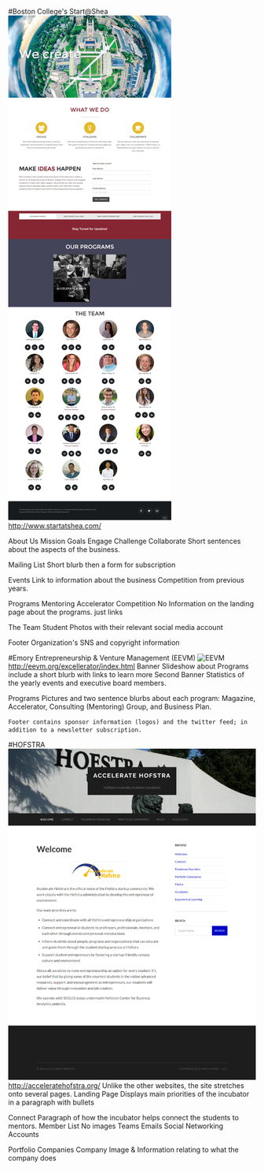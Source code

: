 #Boston College's Start@Shea
![start@SHEA](images/screenshot_startatshea.png)
http://www.startatshea.com/

About Us
  Mission Goals
    Engage
    Challenge
    Collaborate
      Short sentences about the aspects of the business.

Mailing List
  Short blurb then a form for subscription

Events
 Link to information about the business Competition from previous years.

Programs
  Mentoring
  Accelerator
  Competition
    No Information on the landing page about the programs. just links

The Team
  Student Photos with their relevant social media account

Footer
  Organization's SNS and copyright information

#Emory Entrepreneurship & Venture Management (EEVM)
![EEVM](images/screenshot_eevm.png)
http://eevm.org/excellerator/index.html
Banner
  Slideshow about Programs include a short blurb with links to learn more
Second Banner
  Statistics of the yearly events and executive board members.

  Programs
    Pictures and two sentence blurbs about each program: Magazine, Accelerator, Consulting (Mentoring) Group, and Business Plan.

    Footer contains sponsor information (logos) and the twitter feed; in addition to a newsletter subscription.

#HOFSTRA
![HOFSTRA Accelerator](images/screenshot_acceleratehofstra.png)
http://acceleratehofstra.org/
Unlike the other websites, the site stretches onto several pages.
Landing Page
  Displays main priorities of the incubator in a paragraph with bullets

Connect
  Paragraph of how the incubator helps connect the students to mentors.
  Member List
    No images
    Teams Emails
    Social Networking Accounts

Portfolio Companies
  Company Image & Information relating to what the company does
